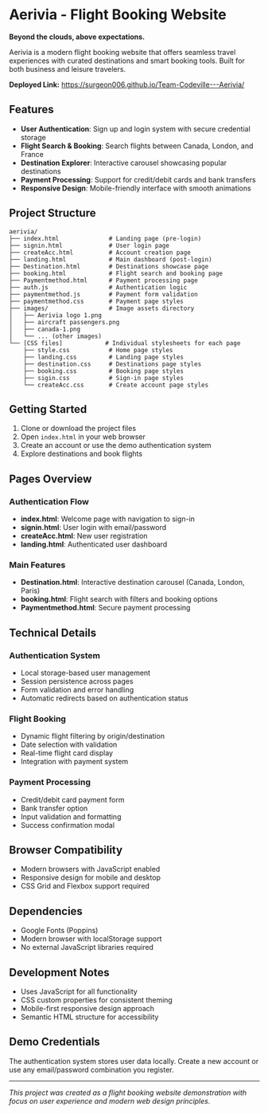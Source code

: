 # Aerivia - Flight Booking Website

**Beyond the clouds, above expectations.**

Aerivia is a modern flight booking website that offers seamless travel experiences with curated destinations and smart booking tools. Built for both business and leisure travelers.

**Deployed Link:** https://surgeon006.github.io/Team-Codeville---Aerivia/

## Features

- **User Authentication**: Sign up and login system with secure credential storage
- **Flight Search & Booking**: Search flights between Canada, London, and France
- **Destination Explorer**: Interactive carousel showcasing popular destinations
- **Payment Processing**: Support for credit/debit cards and bank transfers
- **Responsive Design**: Mobile-friendly interface with smooth animations

## Project Structure

```
aerivia/
├── index.html              # Landing page (pre-login)
├── signin.html             # User login page
├── createAcc.html          # Account creation page
├── landing.html            # Main dashboard (post-login)
├── Destination.html        # Destinations showcase page
├── booking.html            # Flight search and booking page
├── Paymentmethod.html      # Payment processing page
├── auth.js                 # Authentication logic
├── paymentmethod.js        # Payment form validation
├── paymentmethod.css       # Payment page styles
├── images/                 # Image assets directory
│   ├── Aerivia logo 1.png
│   ├── aircraft passengers.png
│   ├── canada-1.png
│   └── ... (other images)
└── [CSS files]            # Individual stylesheets for each page
    ├── style.css           # Home page styles
    ├── landing.css         # Landing page styles
    ├── destination.css     # Destinations page styles
    ├── booking.css         # Booking page styles
    ├── sigin.css           # Sign-in page styles
    └── createAcc.css       # Create account page styles
```

## Getting Started

1. Clone or download the project files
2. Open `index.html` in your web browser
3. Create an account or use the demo authentication system
4. Explore destinations and book flights

## Pages Overview

### Authentication Flow
- **index.html**: Welcome page with navigation to sign-in
- **signin.html**: User login with email/password
- **createAcc.html**: New user registration
- **landing.html**: Authenticated user dashboard

### Main Features
- **Destination.html**: Interactive destination carousel (Canada, London, Paris)
- **booking.html**: Flight search with filters and booking options
- **Paymentmethod.html**: Secure payment processing

## Technical Details

### Authentication System
- Local storage-based user management
- Session persistence across pages
- Form validation and error handling
- Automatic redirects based on authentication status

### Flight Booking
- Dynamic flight filtering by origin/destination
- Date selection with validation
- Real-time flight card display
- Integration with payment system

### Payment Processing
- Credit/debit card payment form
- Bank transfer option
- Input validation and formatting
- Success confirmation modal

## Browser Compatibility

- Modern browsers with JavaScript enabled
- Responsive design for mobile and desktop
- CSS Grid and Flexbox support required

## Dependencies

- Google Fonts (Poppins)
- Modern browser with localStorage support
- No external JavaScript libraries required

## Development Notes

- Uses JavaScript for all functionality
- CSS custom properties for consistent theming
- Mobile-first responsive design approach
- Semantic HTML structure for accessibility

## Demo Credentials

The authentication system stores user data locally. Create a new account or use any email/password combination you register.

---

*This project was created as a flight booking website demonstration with focus on user experience and modern web design principles.*

